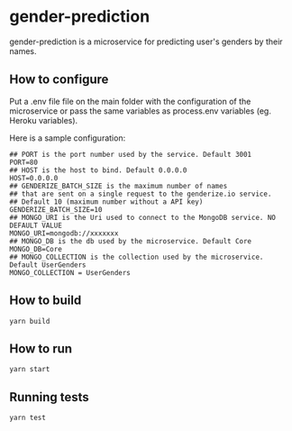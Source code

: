 # gender-prediction

gender-prediction is a microservice for predicting user's genders by their names.


## How to configure

Put a .env file file on the main folder with the configuration of the microservice or pass the same variables as process.env variables (eg. Heroku variables).

Here is a sample configuration:

```
## PORT is the port number used by the service. Default 3001
PORT=80
## HOST is the host to bind. Default 0.0.0.0
HOST=0.0.0.0
## GENDERIZE_BATCH_SIZE is the maximum number of names 
## that are sent on a single request to the genderize.io service.
## Default 10 (maximum number without a API key)
GENDERIZE_BATCH_SIZE=10
## MONGO_URI is the Uri used to connect to the MongoDB service. NO DEFAULT VALUE
MONGO_URI=mongodb://xxxxxxx
## MONGO_DB is the db used by the microservice. Default Core
MONGO_DB=Core
## MONGO_COLLECTION is the collection used by the microservice. Default UserGenders
MONGO_COLLECTION = UserGenders

```


## How to build

```
yarn build
```

## How to run
```
yarn start
```

## Running tests

```
yarn test
```